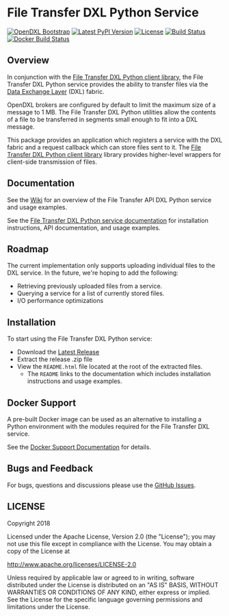# File Transfer DXL Python Service
[![OpenDXL Bootstrap](https://img.shields.io/badge/Built%20With-OpenDXL%20Bootstrap-blue.svg)](https://github.com/opendxl/opendxl-bootstrap-python)
[![Latest PyPI Version](https://img.shields.io/pypi/v/dxlfiletransferservice.svg)](https://pypi.python.org/pypi/dxlfiletransferservice)
[![License](https://img.shields.io/badge/License-Apache%202.0-blue.svg)](https://opensource.org/licenses/Apache-2.0)
[![Build Status](https://travis-ci.org/opendxl-community/opendxl-file-transfer-service-python.png?branch=master)](https://travis-ci.org/opendxl-community/opendxl-file-transfer-service-python)
[![Docker Build Status](https://img.shields.io/docker/build/opendxlcommunity/opendxl-file-transfer-service-python.svg)](https://hub.docker.com/r/opendxlcommunity/opendxl-file-transfer-service-python/)

## Overview

In conjunction with the
[File Transfer DXL Python client library](https://github.com/opendxl-community/opendxl-file-transfer-client-python),
the File Transfer DXL Python service provides the ability to transfer files
via the [Data Exchange Layer](http://www.mcafee.com/us/solutions/data-exchange-layer.aspx)
(DXL) fabric.

OpenDXL brokers are configured by default to limit the maximum size of a message
to 1 MB. The File Transfer DXL Python utilities allow the contents of a file to
be transferred in segments small enough to fit into a DXL message.

This package provides an application which registers a service with the DXL
fabric and a request callback which can store files sent to it. The
[File Transfer DXL Python client library](https://github.com/opendxl-community/opendxl-file-transfer-client-python)
library provides higher-level wrappers for client-side transmission of files.

## Documentation

See the [Wiki](https://github.com/opendxl-community/opendxl-file-transfer-service-python/wiki)
for an overview of the File Transfer API DXL Python service and usage examples.

See the
[File Transfer DXL Python service documentation](https://opendxl-community.github.io/opendxl-file-transfer-service-python/pydoc)
for installation instructions, API documentation, and usage examples.

## Roadmap

The current implementation only supports uploading individual files to the DXL
service. In the future, we're hoping to add the following:

* Retrieving previously uploaded files from a service.
* Querying a service for a list of currently stored files.
* I/O performance optimizations

## Installation

To start using the File Transfer DXL Python service:

* Download the [Latest Release](https://github.com/opendxl-community/opendxl-file-transfer-service-python/releases)
* Extract the release .zip file
* View the `README.html` file located at the root of the extracted files.
  * The `README` links to the documentation which includes installation
    instructions and usage examples.

## Docker Support

A pre-built Docker image can be used as an alternative to installing a Python
environment with the modules required for the File Transfer DXL service.

See the
[Docker Support Documentation](https://opendxl-community.github.io/opendxl-file-transfer-service-python/pydoc/docker.html)
for details.

## Bugs and Feedback

For bugs, questions and discussions please use the
[GitHub Issues](https://github.com/opendxl-community/opendxl-file-transfer-service-python/issues).

## LICENSE

Copyright 2018

Licensed under the Apache License, Version 2.0 (the "License"); you may not use
this file except in compliance with the License. You may obtain a copy of the
License at

http://www.apache.org/licenses/LICENSE-2.0

Unless required by applicable law or agreed to in writing, software distributed
under the License is distributed on an "AS IS" BASIS, WITHOUT WARRANTIES OR
CONDITIONS OF ANY KIND, either express or implied. See the License for the
specific language governing permissions and limitations under the License.
